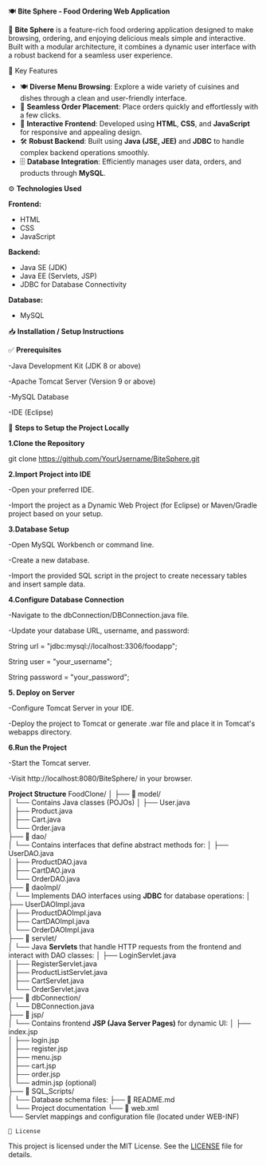 🍽️ **Bite Sphere - Food Ordering Web Application**

🚀 **Bite Sphere** is a feature-rich food ordering application designed to make browsing, ordering, and enjoying delicious meals simple and interactive.
Built with a modular architecture, it combines a dynamic user interface with a robust backend for a seamless user experience.

🌟 Key Features

- 🍽️ **Diverse Menu Browsing**: Explore a wide variety of cuisines and dishes through a clean and user-friendly interface.
- 🛒 **Seamless Order Placement**: Place orders quickly and effortlessly with a few clicks.
- 🎨 **Interactive Frontend**: Developed using **HTML**, **CSS**, and **JavaScript** for responsive and appealing design.
- 🛠️ **Robust Backend**: Built using **Java (JSE, JEE)** and **JDBC** to handle complex backend operations smoothly.
- 🗄️ **Database Integration**: Efficiently manages user data, orders, and products through **MySQL**.


⚙️ **Technologies Used**

 **Frontend:**
- HTML
- CSS
- JavaScript

 **Backend:**
- Java SE (JDK)
- Java EE (Servlets, JSP)
- JDBC for Database Connectivity

 **Database:**
- MySQL

📥 **Installation / Setup Instructions**

✅ **Prerequisites**

-Java Development Kit (JDK 8 or above)

-Apache Tomcat Server (Version 9 or above)

-MySQL Database

-IDE (Eclipse)

📝 **Steps to Setup the Project Locally**

**1.Clone the Repository**
 
  git clone https://github.com/YourUsername/BiteSphere.git

**2.Import Project into IDE**
  
  -Open your preferred IDE.
  
  -Import the project as a Dynamic Web Project (for Eclipse) or Maven/Gradle project based on your setup.

**3.Database Setup**
  
  -Open MySQL Workbench or command line.
  
  -Create a new database.
  
  -Import the provided SQL script in the project to create necessary tables and insert sample data.

**4.Configure Database Connection**
 
  -Navigate to the dbConnection/DBConnection.java file.
 
  -Update your database URL, username, and password:
  
   String url = "jdbc:mysql://localhost:3306/foodapp";
   
   String user = "your_username";
   
   String password = "your_password";

**5. Deploy on Server**
 
  -Configure Tomcat Server in your IDE.
 
  -Deploy the project to Tomcat or generate .war file and place it in Tomcat's webapps directory.

**6.Run the Project**
 
  -Start the Tomcat server.
 
  -Visit http://localhost:8080/BiteSphere/ in your browser.


**Project Structure**
FoodClone/
│
├── 📂 model/                        
│   └── Contains Java classes (POJOs) 
│       ├── User.java               
│       ├── Product.java             
│       ├── Cart.java               
│       └── Order.java               
├── 📂 dao/                          
│   └── Contains interfaces that define abstract methods for:
│       ├── UserDAO.java           
│       ├── ProductDAO.java         
│       ├── CartDAO.java        
│       └── OrderDAO.java         
├── 📂 daoImpl/                      
│   └── Implements DAO interfaces using **JDBC** for database operations:
│       ├── UserDAOImpl.java         
│       ├── ProductDAOImpl.java     
│       ├── CartDAOImpl.java         
│       └── OrderDAOImpl.java        
├── 📂 servlet/                      
│   └── Java **Servlets** that handle HTTP requests from the frontend and interact with DAO classes:
│       ├── LoginServlet.java        
│       ├── RegisterServlet.java     
│       ├── ProductListServlet.java  
│       ├── CartServlet.java         
│       └── OrderServlet.java       
├── 📂 dbConnection/                 
│   └── DBConnection.java          
├── 📂 jsp/                          
│   └── Contains frontend **JSP (Java Server Pages)** for dynamic UI:
│       ├── index.jsp              
│       ├── login.jsp              
│       ├── register.jsp          
│       ├── menu.jsp                
│       ├── cart.jsp                
│       ├── order.jsp               
│       └── admin.jsp (optional)    
├── 📂 SQL_Scripts/                  
│   └── Database schema files: 
├── 📄 README.md                     
│   └── Project documentation 
└── 📄 web.xml                       
    └── Servlet mappings and configuration file (located under WEB-INF)

    📜 License
This project is licensed under the MIT License. See the [LICENSE](LICENSE) file for details.


